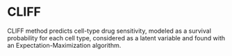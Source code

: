 # CLIFF
CLIFF method predicts cell-type drug sensitivity, modeled as a survival probability for each cell type, considered as a latent variable and found with an Expectation-Maximization algorithm.
